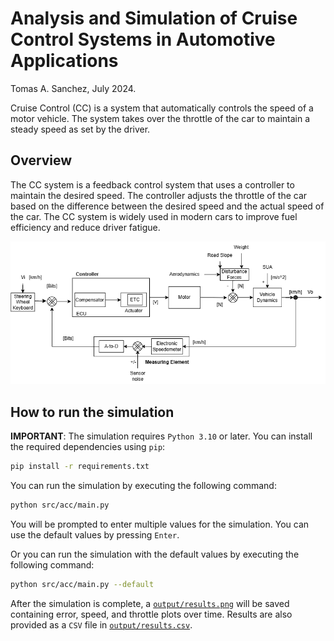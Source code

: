 # Analysis and Simulation of Cruise Control Systems in Automotive Applications

Tomas A. Sanchez, July 2024.

Cruise Control (CC) is a system that automatically controls the speed of a motor vehicle. The system takes over the
throttle of the car to maintain a steady speed as set by the driver.

## Overview

The CC system is a feedback control system that uses a controller to maintain the desired speed.
The controller adjusts the throttle of the car based on the difference between the desired speed and the actual speed
of the car. The CC system is widely used in modern cars to improve fuel efficiency and reduce driver fatigue.

![Block Diagram of Cruise Control System](notebooks/assets/block-diagram.png)

## How to run the simulation

**IMPORTANT**: The simulation requires `Python 3.10` or later. You can install the required dependencies using `pip`:

```bash
pip install -r requirements.txt
```

You can run the simulation by executing the following command:

```bash
python src/acc/main.py
```

You will be prompted to enter multiple values for the simulation. You can use the default values by pressing `Enter`.

Or you can run the simulation with the default values by executing the following command:

```bash
python src/acc/main.py --default
```

After the simulation is complete, a [`output/results.png`](./output/results.png) will be saved containing error, speed,
and throttle plots over time. Results are also provided as a `CSV` file in [`output/results.csv`](./output/results.csv).
